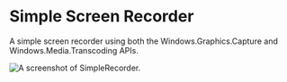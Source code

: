 # Simple Screen Recorder

A simple screen recorder using both the Windows.Graphics.Capture and Windows.Media.Transcoding APIs.

![A screenshot of SimpleRecorder.](https://user-images.githubusercontent.com/7089228/53624471-425cad00-3bb5-11e9-8ccc-04f171174c5c.jpg)
